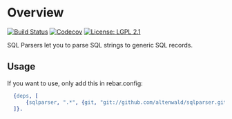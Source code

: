 Overview
========

[![Build Status](https://img.shields.io/travis/altenwald/sqlparser/master.svg)](https://travis-ci.org/altenwald/sqlparser)
[![Codecov](https://img.shields.io/codecov/c/github/altenwald/sqlparser.svg)](https://codecov.io/gh/altenwald/sqlparser)
[![License: LGPL 2.1](https://img.shields.io/github/license/altenwald/sqlparser.svg)](https://raw.githubusercontent.com/altenwald/sqlparser/master/COPYING)

SQL Parsers let you to parse SQL strings to generic SQL records.

Usage
-----

If you want to use, only add this in rebar.config:

```erlang
  {deps, [
      {sqlparser, ".*", {git, "git://github.com/altenwald/sqlparser.git", master}}
  ]}.
```
